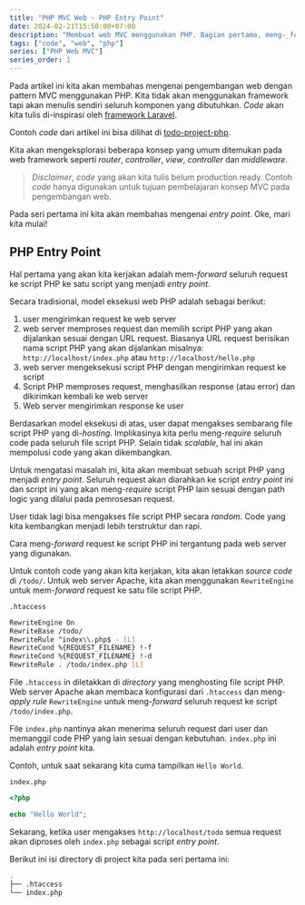 ```yaml
---
title: "PHP MVC Web - PHP Entry Point"
date: 2024-02-21T15:50:00+07:00
description: "Membuat web MVC menggunakan PHP. Bagian pertama, meng-_forward_ request ke script _entry point_ PHP."
tags: ["code", "web", "php"]
series: ["PHP Web MVC"]
series_order: 1
---
```


Pada artikel ini kita akan membahas mengenai pengembangan
web dengan pattern MVC menggunakan PHP. Kita tidak akan
menggunakan framework tapi akan menulis sendiri seluruh
komponen yang dibutuhkan. _Code_ akan kita tulis di-inspirasi
oleh [framework Laravel](https://laravel.com/).

Contoh _code_ dari artikel ini bisa dilihat di [todo-project-php](https://github.com/des-learning/todo-project-php).

Kita akan mengeksplorasi beberapa konsep yang umum ditemukan pada
web framework seperti _router_, _controller_, _view_, _controller_ dan _middleware_.

> _Disclaimer_, _code_ yang akan kita tulis belum production ready. Contoh
> _code_ hanya digunakan untuk tujuan pembelajaran konsep MVC pada pengembangan
> web.

Pada seri pertama ini kita akan membahas mengenai _entry point_. Oke, mari kita mulai!

## PHP Entry Point

Hal pertama yang akan kita kerjakan adalah mem-_forward_ seluruh request
ke script PHP ke satu script yang menjadi _entry point_.

Secara tradisional, model eksekusi web PHP adalah sebagai berikut:

1. user mengirimkan request ke web server
2. web server memproses request dan memilih script PHP yang akan dijalankan
   sesuai dengan URL request. Biasanya URL request berisikan nama script PHP yang
   akan dijalankan misalnya: `http://localhost/index.php` atau `http://localhost/hello.php`
3. web server mengeksekusi script PHP dengan mengirimkan request ke script
4. Script PHP memproses request, menghasilkan response (atau error) dan dikirimkan
   kembali ke web server
5. Web server mengirimkan response ke user

Berdasarkan model eksekusi di atas, user dapat mengakses sembarang file script
PHP yang di-_hosting_. Implikasinya kita perlu meng-_require_ seluruh code pada
seluruh file script PHP. Selain tidak _scalable_, hal ini akan mempolusi code yang
akan dikembangkan.

Untuk mengatasi masalah ini, kita akan membuat sebuah script PHP yang menjadi
_entry point_. Seluruh request akan diarahkan ke script _entry point_ ini dan script
ini yang akan meng-_require_ script PHP lain sesuai dengan path logic yang dilalui
pada pemrosesan request.

User tidak lagi bisa mengakses file script PHP secara _random_. Code yang kita
kembangkan menjadi lebih terstruktur dan rapi.

Cara meng-_forward_ request ke script PHP ini tergantung pada web server yang digunakan.

Untuk contoh code yang akan kita kerjakan, kita akan letakkan _source code_ di `/todo/`.
Untuk web server Apache, kita akan menggunakan `RewriteEngine` untuk mem-_forward_
request ke satu file script PHP.

`.htaccess`

```sh
RewriteEngine On
RewriteBase /todo/
RewriteRule ^index\\.php$ - [L]
RewriteCond %{REQUEST_FILENAME} !-f
RewriteCond %{REQUEST_FILENAME} !-d
RewriteRule . /todo/index.php [L]
```

File `.htaccess` in diletakkan di _directory_ yang menghosting file script PHP.
Web server Apache akan membaca konfigurasi dari `.htaccess` dan
meng-_apply rule_ `RewriteEngine` untuk meng-_forward_ seluruh request
ke script `/todo/index.php`.

File `index.php` nantinya akan menerima seluruh request dari user dan
memanggil code PHP yang lain sesuai dengan kebutuhan. `index.php` ini
adalah _entry point_ kita.

Contoh, untuk saat sekarang kita cuma tampilkan `Hello World`.

`index.php`

```php
<?php

echo "Hello World";
```

Sekarang, ketika user mengakses `http://localhost/todo` semua request akan
diproses oleh `index.php` sebagai script _entry point_.

Berikut ini isi directory di project kita pada seri pertama ini:

```sh
.
├── .htaccess
└── index.php
```
